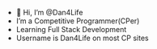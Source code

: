 - 👋 Hi, I’m @Dan4Life
- I’m a Competitive Programmer(CPer)
- Learning Full Stack Development
- Username is Dan4Life on most CP sites
<!---
Dan4Life/Dan4Life is a ✨ special ✨ repository because its `README.md` (this file) appears on your GitHub profile.
You can click the Preview link to take a look at your changes.
--->
